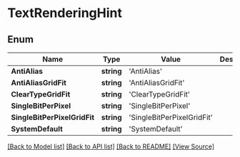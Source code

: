 ﻿# TextRenderingHint


## Enum
Name | Type | Value | Description
------------ | ------------- | ------------- | -------------
**AntiAlias** | **string** | 'AntiAlias' | 
**AntiAliasGridFit** | **string** | 'AntiAliasGridFit' | 
**ClearTypeGridFit** | **string** | 'ClearTypeGridFit' | 
**SingleBitPerPixel** | **string** | 'SingleBitPerPixel' | 
**SingleBitPerPixelGridFit** | **string** | 'SingleBitPerPixelGridFit' | 
**SystemDefault** | **string** | 'SystemDefault' | 

[[Back to Model list]](../README.md#documentation-for-models) [[Back to API list]](../README.md#documentation-for-api-endpoints) [[Back to README]](../README.md) [[View Source]](../src/models/textRenderingHint.ts)

